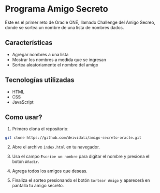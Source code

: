 # Programa Amigo Secreto

Este es el primer reto de Oracle ONE, llamado Challenge del Amigo Secreo, donde se sortea un nombre de una lista de nombres dados.

## Características

- Agregar nombres a una lista
- Mostrar los nombres a medida que se ingresan
- Sortea aleatoriamente el nombre del amigo

## Tecnologías utilizadas

- HTML
- CSS
- JavaScript

## Como usar?

1. Primero clona el repositorio:

```bash
git clone https://github.com/deividali/amigo-secreto-oracle.git
```

2. Abre el archivo `index.html` en tu navegador.

3. Usa el campo `Escribe un nombre` para digitar el nombre y presiona el boton `Añadir`.

4. Agrega todos los amigos que deseas.

5. Finaliza el sorteo presionando el botón `Sortear Amigo` y aparecerá en pantalla tu amigo secreto.
